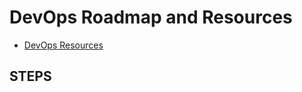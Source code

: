 # DevOps Roadmap and Resources

- [DevOps Resources](https://github.com/bregman-arie/devops-resources)

## STEPS


